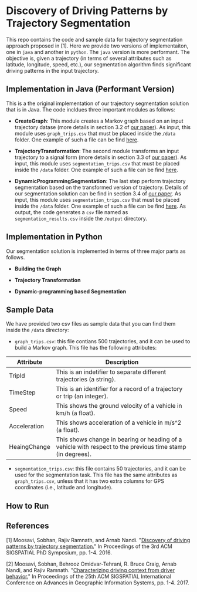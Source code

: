 # Discovery of Driving Patterns by Trajectory Segmentation
This repo contains the code and sample data for trajectory segmentation approach proposed in [1]. Here we provide two versions of implementaiton, one in `java` and another in `python`. The `java` version is more performant. The objective is, given a trajectory (in terms of several attributes such as latitude, longitude, speed, etc.), our segmentation algorithm finds significant driving patterns in the input trajectory.  

## Implementation in Java (Performant Version)
This is a the original implementation of our trajectory segmentation solution that is in Java. The code incldues three important modules as follows:

* __CreateGraph__: This module creates a Markov graph based on an input trajectory datase (more details in section 3.2 of [our paper](https://arxiv.org/pdf/1804.08748.pdf)). As input, this module uses `graph_trips.csv` that must be placed inside the `/data` folder. One example of such a file can be find [here](https://github.com/sobhan-moosavi/Trajectory_Segmentation/blob/master/data/graph_trips.csv).

* __TrajectoryTransformation__: The second module transforms an input trajectory to a signal form (more details in section 3.3 of [our paper](https://arxiv.org/pdf/1804.08748.pdf)). As input, this module uses `segmentation_trips.csv` that must be placed inside the `/data` folder. One example of such a file can be find [here](https://github.com/sobhan-moosavi/Trajectory_Segmentation/blob/master/data/segmentation_trips.csv).

* __DynamicProgrammingSegmentation__: The last step perform trajectory segmentation based on the transformed version of trajectory. Details of our segmentation solution can be find in section 3.4 of [our paper](https://arxiv.org/pdf/1804.08748.pdf). As input, this module uses `segmentation_trips.csv` that must be placed inside the `/data` folder. One example of such a file can be find [here](https://github.com/sobhan-moosavi/Trajectory_Segmentation/blob/master/data/segmentation_trips.csv). As output, the code generates a `csv` file named as `segmentation_results.csv` inside the `/output` directory. 


## Implementation in Python
Our segmentation solution is implemented in terms of three major parts as follows. 

* __Building the Graph__

* __Trajectory Transformation__

* __Dynamic-programming based Segmentation__


## Sample Data
We have provided two csv files as sample data that you can find them inside the `/data` directory:

* `graph_trips.csv`: this file contians 500 trajectories, and it can be used to build a Markov graph. This file has the following attributes:

| Attribute | Description |
| ------------- | ------------- |
| TripId | This is an indetifier to separate different trajectories (a string). |
| TimeStep | This is an identifier for a record of a trajectory or trip (an integer). |
| Speed | This shows the ground velocity of a vehicle in km/h (a float). |
| Acceleration | This shows acceleration of a vehicle in m/s^2 (a float). |
| HeaingChange | This shows change in bearing or heading of a vehicle with respect to the previous time stamp (in degrees). |

* `segmentation_trips.csv`: this file contains 50 trajectories, and it can be used for the segmentation task. This file has the same attributes as `graph_trips.csv`, unless that it has two extra columns for GPS coordinates (i.e., latitude and longitude). 

## How to Run


## References
[1] Moosavi, Sobhan, Rajiv Ramnath, and Arnab Nandi. "[Discovery of driving patterns by trajectory segmentation.](https://arxiv.org/pdf/1804.08748.pdf)" In Proceedings of the 3rd ACM SIGSPATIAL PhD Symposium, pp. 1-4. 2016.

[2] Moosavi, Sobhan, Behrooz Omidvar-Tehrani, R. Bruce Craig, Arnab Nandi, and Rajiv Ramnath. "[Characterizing driving context from driver behavior.](https://dl.acm.org/doi/10.1145/3139958.3139992)" In Proceedings of the 25th ACM SIGSPATIAL International Conference on Advances in Geographic Information Systems, pp. 1-4. 2017.

